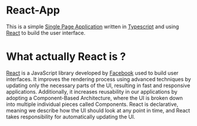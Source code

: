 # React-App
This is a simple [Single Page Application][SPA-link] written in [Typescript][Typescript-link] and using [React][React-link] to build the user interface.

# What actually React is ?
[React][React-link] is a JavaScript library developed by [Facebook][Facebook-link] used to build user interfaces. It improves the rendering process using advanced techniques by updating only the necessary parts of the UI, resulting in fast and responsive applications. Additionally, it increases reusability in our applications by adopting a Component-Based Architecture, where the UI is broken down into multiple individual pieces called Components. React is declarative, meaning we describe how the UI should look at any point in time, and React takes responsibility for automatically updating the UI.






[Facebook-link]: https://www.facebook.com
[React-link]: https://react.dev
[Typescript-link]: https://www.typescriptlang.org
[SPA-link]: https://developer.mozilla.org/fr/docs/Glossary/SPA
